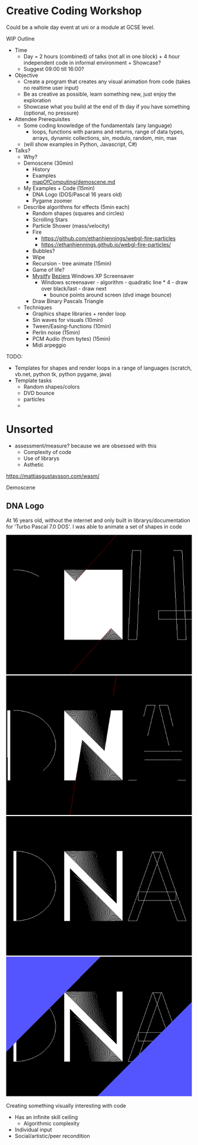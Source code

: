 Creative Coding Workshop
========================

Could be a whole day event at uni or a module at GCSE level.

WIP Outline

* Time
    * Day = 2 hours (combined) of talks (not all in one block) + 4 hour independent code in informal environment + Showcase?
    * Suggest 09:00 till 16:00?
* Objective
    * Create a program that creates any visual animation from code (takes no realtime user input)
    * Be as creative as possible, learn something new, just enjoy the exploration
    * Showcase what you build at the end of th day if you have something (optional, no pressure)
* Attendee Prerequisites
    * Some coding knowledge of the fundamentals (any language)
        * loops, functions with params and returns, range of data types, arrays, dynamic collections, sin, modulo, random, min, max
    * (will show examples in Python, Javascript, C#)
* Talks?
    * Why?
    * Demoscene (30min)
        * History
        * Examples
        * [mapOfComputing/demoscene.md](https://github.com/calaldees/mapOfComputing/blob/main/computing/demoscene.md)
    * My Examples + Code (15min)
        * DNA Logo (DOS/Pascal 16 years old)
        * Pygame zoomer
    * Describe algorithms for effects (5min each)
        * Random shapes (squares and circles)
        * Scrolling Stars
        * Particle Shower (mass/velocity)
        * Fire
            * https://github.com/ethanhjennings/webgl-fire-particles
            * https://ethanhjennings.github.io/webgl-fire-particles/
        * Bubbles?
        * Wipe
        * Recursion - tree animate (15min)
        * Game of life?
        * [Mysitfy](https://www.youtube.com/watch?v=uZQr-gHyYFI) [Beziers](https://www.youtube.com/watch?v=nWYI7WxhUbU) Windows XP Screensaver
            * Windows screensaver - algorithm - quadratic line * 4 -  draw over black/last - draw next
                * bounce points around screen (dvd image bounce)
        * Draw Binary Pascals Triangle
    * Techniques
        * Graphics shape libraries + render loop
        * Sin waves for visuals (10min)
        * Tween/Easing-functions (10min)
        * Perlin noise (15min)
        * PCM Audio (from bytes) (15min)
        * Midi arpeggio

TODO:
* Templates for shapes and render loops in a range of languages (scratch, vb.net, python tk, python pygame, java)
* Template tasks
    * Random shapes/colors
    * DVD bounce
    * particles
    * 

Unsorted
========

* assessment/measure? because we are obsessed with this
    * Complexity of code
    * Use of librarys
    * Asthetic


https://mattiasgustavsson.com/wasm/

Demoscene

DNA Logo
--------

At 16 years old, without the internet and only built in librarys/documentation for 'Turbo Pascal 7.0 DOS'. I was able to animate a set of shapes in code

![dnalogo_000](./_images/dnalogo_000.png)
![dnalogo_001](./_images/dnalogo_001.png)
![dnalogo_002](./_images/dnalogo_002.png)
![dnalogo_003](./_images/dnalogo_003.png)

Creating something visually interesting with code 
* Has an infinite skill ceiling
    * Algorithmic complexity
* Individual input
* Social/artistic/peer recondition
